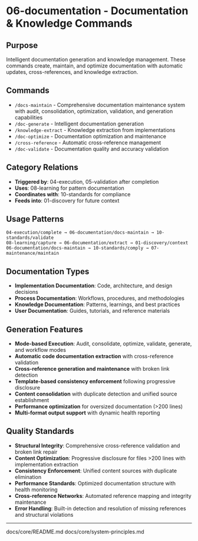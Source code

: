 # 06-documentation - Documentation & Knowledge Commands

## Purpose
Intelligent documentation generation and knowledge management. These commands create, maintain, and optimize documentation with automatic updates, cross-references, and knowledge extraction.

## Commands
- `/docs-maintain` - Comprehensive documentation maintenance system with audit, consolidation, optimization, validation, and generation capabilities
- `/doc-generate` - Intelligent documentation generation
- `/knowledge-extract` - Knowledge extraction from implementations
- `/doc-optimize` - Documentation optimization and maintenance  
- `/cross-reference` - Automatic cross-reference management
- `/doc-validate` - Documentation quality and accuracy validation

## Category Relations
- **Triggered by**: 04-execution, 05-validation after completion
- **Uses**: 08-learning for pattern documentation
- **Coordinates with**: 10-standards for compliance
- **Feeds into**: 01-discovery for future context

## Usage Patterns
```
04-execution/complete → 06-documentation/docs-maintain → 10-standards/validate
08-learning/capture → 06-documentation/extract → 01-discovery/context
06-documentation/docs-maintain → 10-standards/comply → 07-maintenance/maintain
```

## Documentation Types
- **Implementation Documentation**: Code, architecture, and design decisions
- **Process Documentation**: Workflows, procedures, and methodologies
- **Knowledge Documentation**: Patterns, learnings, and best practices
- **User Documentation**: Guides, tutorials, and reference materials

## Generation Features
- **Mode-based Execution**: Audit, consolidate, optimize, validate, generate, and workflow modes
- **Automatic code documentation extraction** with cross-reference validation
- **Cross-reference generation and maintenance** with broken link detection
- **Template-based consistency enforcement** following progressive disclosure
- **Content consolidation** with duplicate detection and unified source establishment
- **Performance optimization** for oversized documentation (>200 lines)
- **Multi-format output support** with dynamic health reporting

## Quality Standards
- **Structural Integrity**: Comprehensive cross-reference validation and broken link repair
- **Content Optimization**: Progressive disclosure for files >200 lines with implementation extraction
- **Consistency Enforcement**: Unified content sources with duplicate elimination
- **Performance Standards**: Optimized documentation structure with health monitoring
- **Cross-reference Networks**: Automated reference mapping and integrity maintenance
- **Error Handling**: Built-in detection and resolution of missing references and structural violations

---

docs/core/README.md
docs/core/system-principles.md